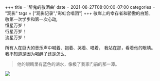 +++
title = '醉鬼的敬酒曲'
date = 2021-08-27T08:00:00-07:00
categories = "观影"
tags = ["观影记录","彩虹合唱团"]
+++
敬岸上的幸存者和骄傲的白鹅,  
敬第一次学步和第一次心动,  
恒星万岁！  
行星万岁！  
流星万岁！  

所有人在巨大的音乐声中喊着、抱着、哭着、唱着，
我站在那，看着他的眼睛。
我不知道是因为喝醉了还是怎么,

> 他的眼睛里有蓝色的湖水，像极了我家门前的那一潭。

![](../img/醉鬼的敬酒曲.png)